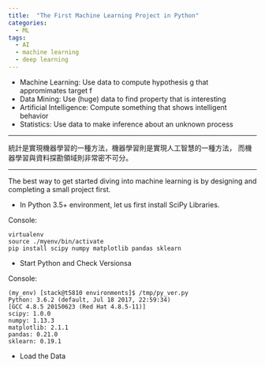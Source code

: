 ```yaml
---
title:  "The First Machine Learning Project in Python"
categories: 
  - ML
tags:
  - AI
  - machine learning
  - deep learning
---
```


* Machine Learning: Use data to compute hypothesis g that appromimates target f
* Data Mining: Use (huge) data to find property that is interesting
* Artificial Intelligence: Compute something that shows intelligent behavior
* Statistics: Use data to make inference about an unknown process

***
統計是實現機器學習的一種方法，機器學習則是實現人工智慧的一種方法，
而機器學習與資料探勘領域則非常密不可分。
***



The best way to get started diving into machine learning is by designing and completing a small project first.

* In Python 3.5+ environment, let us first install SciPy Libraries. 

Console:

	virtualenv
	source ./myenv/bin/activate	
	pip install scipy numpy matplotlib pandas sklearn

* Start Python and Check Versionsa

Console:

	(my_env) [stack@t5810 environments]$ /tmp/py_ver.py
	Python: 3.6.2 (default, Jul 18 2017, 22:59:34)
	[GCC 4.8.5 20150623 (Red Hat 4.8.5-11)]
	scipy: 1.0.0
	numpy: 1.13.3
	matplotlib: 2.1.1
	pandas: 0.21.0
	sklearn: 0.19.1

* Load the Data





